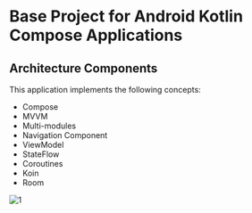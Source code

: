 # Base Project for Android Kotlin Compose Applications
## Architecture Components
This application implements the following concepts:

  * Compose
  * MVVM
  * Multi-modules
  * Navigation Component
  * ViewModel
  * StateFlow
  * Coroutines
  * Koin
  * Room

![1](https://github.com/majidebraa/arch_app_flutter/assets/82038698/8ee65dbf-2475-4742-9311-a6325c203329)
